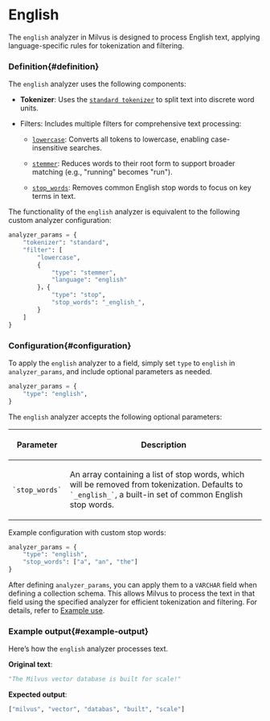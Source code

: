 # English​

The `english` analyzer in Milvus is designed to process English text, applying language-specific rules for tokenization and filtering.​

### Definition​{#definition​}

The `english` analyzer uses the following components:​

- **Tokenizer**: Uses the [`standard tokenizer`](https://zilliverse.feishu.cn/wiki/GAX8wkC1QiTZhXkLBocc1GoTnke) to split text into discrete word units.​

- Filters: Includes multiple filters for comprehensive text processing:​

    - [`lowercase`](https://zilliverse.feishu.cn/wiki/AhAhw08MFiB9OpkDjbPcVUTVnlg): Converts all tokens to lowercase, enabling case-insensitive searches.​

    - [`stemmer`](https://zilliverse.feishu.cn/wiki/JksSwTwJPidjsnk18Olc2TjWnZe): Reduces words to their root form to support broader matching (e.g., "running" becomes "run").​

    - [`stop_words`](https://zilliverse.feishu.cn/wiki/ScncwBnDBiVoLjksXAwcUgrgnod): Removes common English stop words to focus on key terms in text.​

The functionality of the `english` analyzer is equivalent to the following custom analyzer configuration:​

```Python
analyzer_params = {​
    "tokenizer": "standard",​
    "filter": [​
        "lowercase",​
        {​
            "type": "stemmer",​
            "language": "english"​
        }，{​
            "type": "stop",​
            "stop_words": "_english_",​
        }​
    ]​
}​

```

### Configuration​{#configuration​}

To apply the `english` analyzer to a field, simply set `type` to `english` in `analyzer_params`, and include optional parameters as needed.​

```Python
analyzer_params = {​
    "type": "english",​
}​

```

The `english` analyzer accepts the following optional parameters: ​

<table data-block-token="YMmUdQtabozHZnxC09QcajU0nvd"><thead><tr><th data-block-token="N1Qfdbd9Vok7mkx0OGpcx49cnUM" colspan="1" rowspan="1"><p data-block-token="PxYUdGyrMoa4x5x3sCpcF7JLn1e">Parameter​</p>

</th><th data-block-token="WIQKdcE3coxEirxwmpucXGuin7f" colspan="1" rowspan="1"><p data-block-token="VAHCdZFTkoeSJNxgPmicGnOZnWh">Description​</p>

</th></tr></thead><tbody><tr><td data-block-token="NzThd1pxQoektPxhqrQc7Oxcnhl" colspan="1" rowspan="1"><p data-block-token="SW6SdE2iyohhGaxQIfpcjZfCnBx"><code>`stop_words`</code>​</p>

</td><td data-block-token="KSAbdmKPCowsR7x7UO8c8ngFnnh" colspan="1" rowspan="1"><p data-block-token="F3E1dFjL3oUrl5xWq3ucpVPon7c">An array containing a list of stop words, which will be removed from tokenization. Defaults to <code>`_english_`</code>, a built-in set of common English stop words.​</p>

</td></tr></tbody></table>

Example configuration with custom stop words:​

```Python
analyzer_params = {​
    "type": "english",​
    "stop_words": ["a", "an", "the"]​
}​

```

After defining `analyzer_params`, you can apply them to a `VARCHAR` field when defining a collection schema. This allows Milvus to process the text in that field using the specified analyzer for efficient tokenization and filtering. For details, refer to [Example use](https://zilliverse.feishu.cn/wiki/H8MVwnjdgihp0hkRHHKcjBe9n5e#share-I38Md0nO2o1lw2xifGzccPpWncd).​

### Example output​{#example-output​}

Here’s how the `english` analyzer processes text.​

**Original text**:​

```Python
"The Milvus vector database is built for scale!"​

```

**Expected output**:​

```Python
["milvus", "vector", "databas", "built", "scale"]​

```